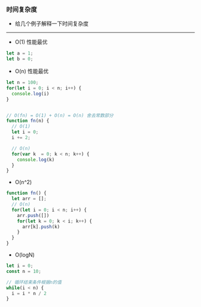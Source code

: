 ### 时间复杂度

- 给几个例子解释一下时间复杂度


-------------

-  O(1) 性能最优
```javascript {2-3}
let a = 1;
let b = 0;
```

- O(n) 性能最优

```javascript
let n = 100;
for(let i = 0; i < n; i++) {
  console.log(i)
}


// O(fn) = O(1) + O(n) = O(n) 舍去常数部分
function fn(n) {
  // O(1)
  let i = 0;
  i += 2;

  // O(n)
  for(var k  = 0; k < n; k++) {
    console.log(k)
  }
}
```

- O(n^2)

```javascript
function fn() {
  let arr = [];
  // O(n)
  for(let i = 0; i < n; i++) {
    arr.push([])
    for(let k = 0; k < i; k++) {
      arr[k].push(k)
    }
  }
}
```

- O(logN)

```javascript
let i = 0;
const n = 10;

// 循环结束条件根据n的值
while(i < n) {
  i = i * n / 2
}
```